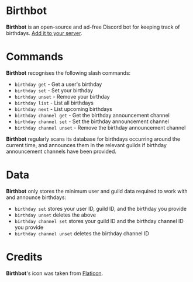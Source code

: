 # Birthbot

**Birthbot** is an open-source and ad-free Discord bot for keeping track of birthdays.
[Add it to your server](https://discord.com/api/oauth2/authorize?client_id=1031249634020044860&permissions=2147485696&scope=bot%20applications.commands).

# Commands

**Birthbot** recognises the following slash commands:
- `birthday get` - Get a user's birthday
- `birthday set` - Set your birthday
- `birthday unset` - Remove your birthday
- `birthday list` - List all birthdays
- `birthday next` - List upcoming birthdays
- `birthday channel get` - Get the birthday announcement channel
- `birthday channel set` - Set the birthday announcement channel
- `birthday channel unset` - Remove the birthday announcement channel

**Birthbot** regularly scans its database for birthdays occurring around the current time, and announces them in the relevant guilds if birthday announcement channels have been provided.

# Data

**Birthbot** only stores the minimum user and guild data required to work with and announce birthdays:
- `birthday set` stores your user ID, guild ID, and the birthday you provide
- `birthday unset` deletes the above
- `birthday channel set` stores your guild ID and the birthday channel ID you provide
- `birthday channel unset` deletes the birthday channel ID

# Credits

**Birthbot**'s icon was taken from [Flaticon](https://www.flaticon.com/free-icons/birthday-cake).